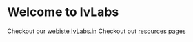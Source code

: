 # Welcome to IvLabs

Checkout our [webiste IvLabs.in](https://www.ivlabs.in/)
Checkout out [resources pages](https://ivlabs.github.io/resources/)
